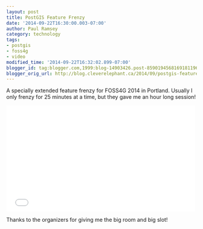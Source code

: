 ```yaml
---
layout: post
title: PostGIS Feature Frenzy
date: '2014-09-22T16:30:00.003-07:00'
author: Paul Ramsey
category: technology
tags:
- postgis
- foss4g
- video
modified_time: '2014-09-22T16:32:02.899-07:00'
blogger_id: tag:blogger.com,1999:blog-14903426.post-8590194568169181196
blogger_orig_url: http://blog.cleverelephant.ca/2014/09/postgis-feature-frenzy.html
---
```


A specially extended feature frenzy for FOSS4G 2014 in Portland. Usually I only frenzy for 25 minutes at a time, but they gave me an hour long session!

<iframe src="//player.vimeo.com/video/106836706" width="500" height="281" frameborder="0" webkitallowfullscreen mozallowfullscreen allowfullscreen></iframe>

Thanks to the organizers for giving me the big room and big slot!